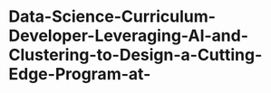 # Data-Science-Curriculum-Developer-Leveraging-AI-and-Clustering-to-Design-a-Cutting-Edge-Program-at-